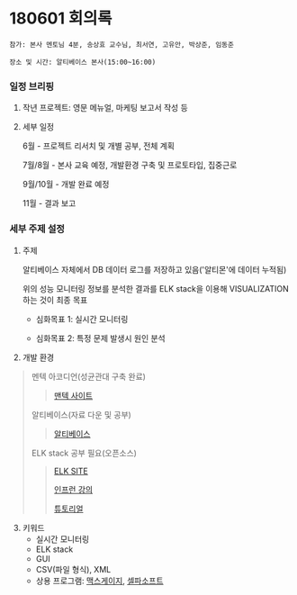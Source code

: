 # 180601 회의록

    참가: 본사 멘토님 4분, 송상효 교수님, 최서연, 고유안, 박상준, 임동준

    장소 및 시간: 알티베이스 본사(15:00~16:00)


### 일정 브리핑

1. 작년 프로젝트: 영문 메뉴얼, 마케팅 보고서 작성 등

2. 세부 일정

    6월 - 프로젝트 리서치 및 개별 공부, 전체 계획

    7월/8월 - 본사 교육 예정, 개발환경 구축 및 프로토타입, 집중근로
    
    9월/10월 - 개발 완료 예정
    
    11월 - 결과 보고
    
    
### 세부 주제 설정

1. 주제

    알티베이스 자체에서 DB 데이터 로그를 저장하고 있음('알티몬'에 데이터 누적됨)
    
    위의 성능 모니터링 정보를 분석한 결과를 ELK stack을 이용해 VISUALIZATION하는 것이 최종 목표
    
    - 심화목표 1: 실시간 모니터링
    
    - 심화목표 2: 특정 문제 발생시 원인 분석
   
  


2. 개발 환경

> 멘텍 아코디언(성균관대 구축 완료)
>> [맨텍 사이트](http://www.mantech.co.kr/goods/accordion/) 
> 
> 알티베이스(자료 다운 및 공부)
>> [알티베이스](http://support.altibase.com/kr/)
> 
> ELK stack 공부 필요(오픈소스)
>> [ELK SITE](https://www.elastic.co/kr/elk-stack)
>> 
>> [인프런 강의](https://www.inflearn.com/course/elk-%EC%8A%A4%ED%83%9D-%EB%8D%B0%EC%9D%B4%ED%84%B0-%EB%B6%84%EC%84%9D/)
>> 
>> [튜토리얼](https://sanghaklee.gitbooks.io/elk/content/)



3. 키워드
    - 실시간 모니터링
    - ELK stack
    - GUI
    - CSV(파일 형식), XML
    - 상용 프로그램: [맥스게이지](http://www.ex-em.com/product/maxgauge#intro), [셀파소프트](http://www.sherpasoft.com/)
